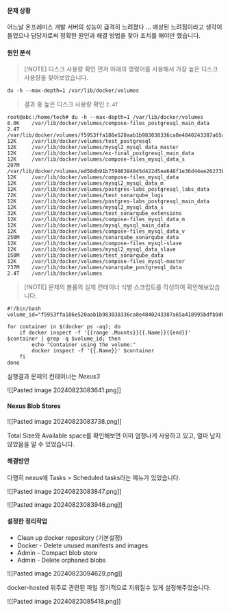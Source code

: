 #### 문제 상황

어느날 온프레미스 개발 서버의 성능이 급격히 느려졌다 ...
예상된 느려짐이라고 생각이 들었으나 담당자로써 정확한 원인과 해결 방법을 찾아 조치를 해야만 했습니다.

#### 원인 분석

> [!NOTE] 디스크 사용량 확인
> 먼저 아래의 명령어를 사용해서 가장 높은 디스크 사용량을 찾아보았습니다.

```shell
du -h --max-depth=1 /var/lib/docker/volumes
```

> 결과 중 높은 디스크 사용량 확인 `2.4T`

```script
root@abc:/home/tech# du -h --max-depth=1 /var/lib/docker/volumes
8.0K    /var/lib/docker/volumes/compose-files_postgresql_main_data
2.4T    /var/lib/docker/volumes/f5953ffa186e520aab1b983038336ca8e4840243387a65a418995bdfb9d6407c
12K     /var/lib/docker/volumes/test_postgresql
12K     /var/lib/docker/volumes/mysql2_mysql_data_master
12K     /var/lib/docker/volumes/ex-final_postgresql_main_data
12K     /var/lib/docker/volumes/compose-files_mysql_data_s
297M    /var/lib/docker/volumes/ed58db91b75986384845d422d5ee648f1e36d44ee26273b1f1480a3333014b8b
12K     /var/lib/docker/volumes/compose-files_mysql_data
12K     /var/lib/docker/volumes/mysql2_mysql_data_m
12K     /var/lib/docker/volumes/postgres-labs_postgresql_labs_data
72K     /var/lib/docker/volumes/test_sonarqube_logs
12K     /var/lib/docker/volumes/postgres-labs_postgresql_main_data
12K     /var/lib/docker/volumes/mysql2_mysql_data_s
32K     /var/lib/docker/volumes/test_sonarqube_extensions
12K     /var/lib/docker/volumes/compose-files_mysql_data_m
12K     /var/lib/docker/volumes/mysql_mysql_main_data
12K     /var/lib/docker/volumes/compose-files_mysql_data_v
250M    /var/lib/docker/volumes/sonarqube_sonarqube_data
12K     /var/lib/docker/volumes/compose-files_mysql-slave
12K     /var/lib/docker/volumes/mysql2_mysql_data_slave
150M    /var/lib/docker/volumes/test_sonarqube_data
12K     /var/lib/docker/volumes/compose-files_mysql-master
737M    /var/lib/docker/volumes/sonarqube_postgresql_data
2.4T    /var/lib/docker/volumes
```

> [!NOTE] 문제의 볼륨의 실제 컨테이너 식별
> 스크립트를 작성하여 확인해보았습니다.

```shell
#!/bin/bash
volume_id="f5953ffa186e520aab1b983038336ca8e4840243387a65a418995bdfb9d6407c"

for container in $(docker ps -aq); do
    if docker inspect -f '{{range .Mounts}}{{.Name}}{{end}}' $container | grep -q $volume_id; then
        echo "Container using the volume:"
        docker inspect -f '{{.Name}}' $container
    fi
done
```

실행결과 문제의 컨테이너는 _Nexus3_

![[Pasted image 20240823083641.png]]

#### Nexus Blob Stores

![[Pasted image 20240823083738.png]]

Total Size와 Available space를 확인해보면 이미 엄청나게 사용하고 있고, 얼마 남지 않았음을 알 수 있었습니다.

#### 해결방안

다행히 nexus에 Tasks > Scheduled tasks라는 메뉴가 있었습니다.

![[Pasted image 20240823083847.png]]

![[Pasted image 20240823083946.png]]

#### 설정한 정리작업

- Clean up docker repository (기본설정)
- Docker - Delete unused manifests and images
- Admin - Compact blob store
- Admin - Delete orphaned blobs

![[Pasted image 20240823094629.png]]

docker-hosted 위주로 관련된 파일 정기적으로 지워질수 있게 설정해주었습니다.

![[Pasted image 20240823085418.png]]
